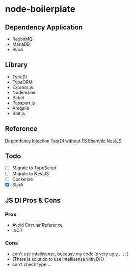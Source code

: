 # node-boilerplate

## Dependency Application

* RabbitMQ
* MariaDB
* Slack

## Library

* TypeDI
* TypeORM
* Express.js
* Nodemailer
* Babel
* Passport.js
* Amqplib
* Bolt.js

## Reference

[Dependency Injection](https://docs.typestack.community/typedi/usage-without-typescript/usage/02-basic-usage)
[TyprDI without TS Example](https://github.com/kdsonit/express-ioc-without-typescript)
[NestJS](https://docs.nestjs.com/)

## Todo

* [ ] Migrate to TypeScript
* [ ] Migrate to NestJS
* [ ] Dockerize
* [x] Slack

## JS DI Pros & Cons

### Pros

* Avoid Circular Reference
* IoC!!

### Cons

* can't use intellisense, because my code is very ugly..... :(
* (There is solution to use intellisense with DI?)
* can't check type....
